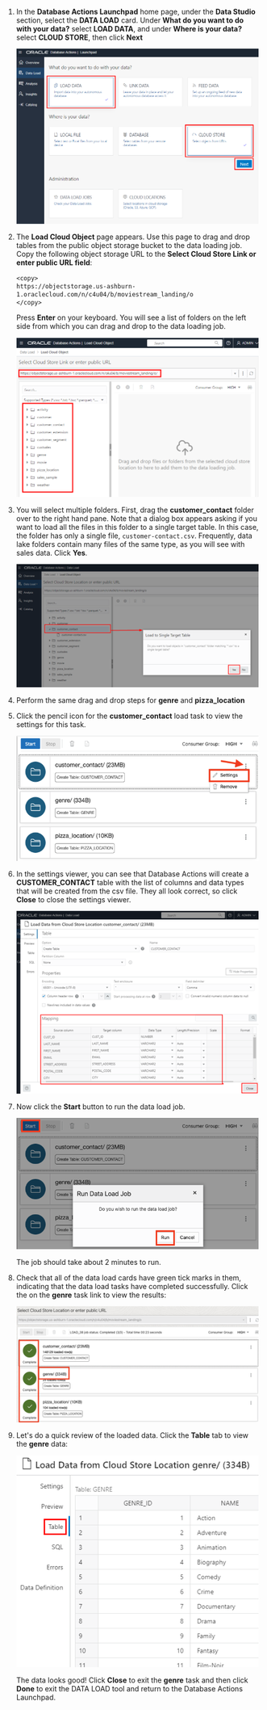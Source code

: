 <!--
    {
        "name":"Load data from public buckets using Database Actions. Sales data not included.",
        "description":"Uses Database Actions to load data from public object storage buckets. It loads the following tables:<ul><li>customer_contact</li><li>genre</li><li>pizza location</li></ul><p>To load sales_sample, use task **Load data from public buckets using Database Actions**"
    }
-->
1. In the **Database Actions Launchpad** home page, under the **Data Studio** section, select the **DATA LOAD** card. Under **What do you want to do with your data?** select **LOAD DATA**, and under **Where is your data?** select **CLOUD STORE**, then click **Next**

    ![Select Load Data, then Cloud Store](images/select-load-data-from-cloud-store.png)

2. The **Load Cloud Object** page appears. Use this page to drag and drop tables from the public object storage bucket to the data loading job. Copy the following object storage URL to the **Select Cloud Store Link or enter public URL field**:

    ```
    <copy>
    https://objectstorage.us-ashburn-1.oraclecloud.com/n/c4u04/b/moviestream_landing/o
    </copy>
    ```

    Press **Enter** on your keyboard. You will see a list of folders on the left side from which you can drag and drop to the data loading job.

    ![The Load Cloud Object page appears](images/load-cloud-object-page-appears.png)

3. You will select multiple folders. First, drag the **customer\_contact** folder over to the right hand pane. Note that a dialog box appears asking if you want to load all the files in this folder to a single target table. In this case, the folder has only a single file, `customer-contact.csv`. Frequently, data lake folders contain many files of the same type, as you will see with sales data. Click **Yes**.

    ![Drag the customer_contact folder](images/drag-customer-contact-folder.png)

4. Perform the same drag and drop steps for **genre** and **pizza\_location**

6. Click the pencil icon for the **customer\_contact** load task to view the settings for this task.

    ![Click the pencil icon to open settings viewer for customer_contact load task](images/cc-viewsettings.png)

7. In the settings viewer, you can see that Database Actions will create a **CUSTOMER_CONTACT** table with the list of columns and data types that will be created from the csv file. They all look correct, so click **Close** to close the settings viewer.

    ![View the settings for customer_contact load task](images/settings-viewer-for-customer-contact.png)

10. Now click the **Start** button to run the data load job.

    ![Run the data load job](images/rundataload.png)

    The job should take about 2 minutes to run.

11. Check that all of the data load cards have green tick marks in them, indicating that the data load tasks have completed successfully. Click the on the **genre** task link to view the results:

    ![Check the job is completed](images/loadcompleted-no-sales.png)

12. Let's do a quick review of the loaded data. Click the **Table** tab to view the **genre** data:

    ![View genre data](images/adb-dataload-genre-table.png)

    The data looks good! Click **Close** to exit the **genre** task and then click **Done** to exit the DATA LOAD tool and return to the Database Actions Launchpad.

